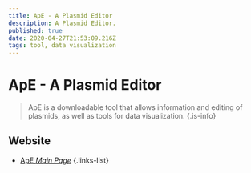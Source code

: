 ```yaml
---
title: ApE - A Plasmid Editor
description: A Plasmid Editor.
published: true
date: 2020-04-27T21:53:09.216Z
tags: tool, data visualization
---
```


# ApE - A Plasmid Editor

> ApE is a downloadable tool that allows information and editing of plasmids, as well as tools for data visualization.
 {.is-info}

 

## Website 

- [ApE *Main Page*](https://jorgensen.biology.utah.edu/wayned/ape/)
 {.links-list}

 